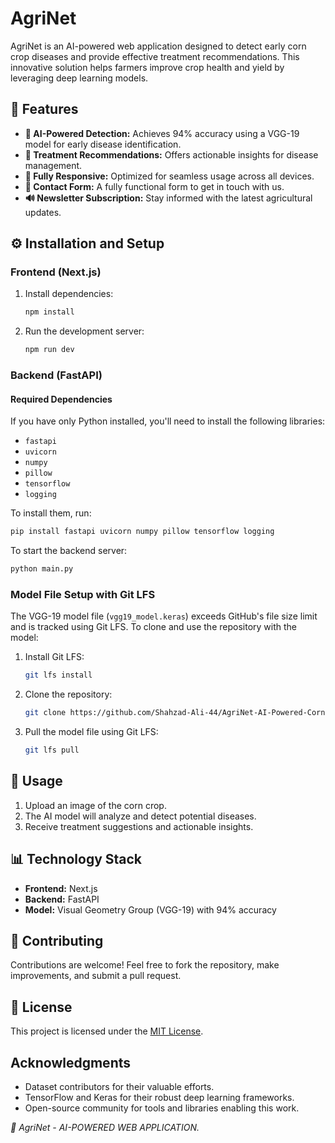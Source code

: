 # AgriNet

AgriNet is an AI-powered web application designed to detect early corn crop diseases and provide effective treatment recommendations. This innovative solution helps farmers improve crop health and yield by leveraging deep learning models.

## 🌿 Features

- **🚀 AI-Powered Detection:** Achieves 94% accuracy using a VGG-19 model for early disease identification.
- **💊 Treatment Recommendations:** Offers actionable insights for disease management.
- **📱 Fully Responsive:** Optimized for seamless usage across all devices.
- **📧 Contact Form:** A fully functional form to get in touch with us.
- **🔊 Newsletter Subscription:** Stay informed with the latest agricultural updates.

## ⚙️ Installation and Setup

### Frontend (Next.js)

1. Install dependencies:
   ```bash
   npm install
   ```

2. Run the development server:
   ```bash
   npm run dev
   ```

### Backend (FastAPI)

#### Required Dependencies

If you have only Python installed, you'll need to install the following libraries:

- `fastapi`
- `uvicorn`
- `numpy`
- `pillow`
- `tensorflow`
- `logging`

To install them, run:

```bash
pip install fastapi uvicorn numpy pillow tensorflow logging
```

To start the backend server:

```bash
python main.py
```

### Model File Setup with Git LFS

The VGG-19 model file (`vgg19_model.keras`) exceeds GitHub's file size limit and is tracked using Git LFS. To clone and use the repository with the model:

1. Install Git LFS:
   ```bash
   git lfs install
   ```

2. Clone the repository:
   ```bash
   git clone https://github.com/Shahzad-Ali-44/AgriNet-AI-Powered-Corn-Crops-Disease-Detection-App.git
   ```

3. Pull the model file using Git LFS:
   ```bash
   git lfs pull
   ```

## 🚀 Usage

1. Upload an image of the corn crop.
2. The AI model will analyze and detect potential diseases.
3. Receive treatment suggestions and actionable insights.

## 📊 Technology Stack

- **Frontend:** Next.js
- **Backend:** FastAPI
- **Model:** Visual Geometry Group (VGG-19) with 94% accuracy

## 🤝 Contributing

Contributions are welcome! Feel free to fork the repository, make improvements, and submit a pull request.

## 📜 License

This project is licensed under the [MIT License](LICENSE).

## Acknowledgments

- Dataset contributors for their valuable efforts.
- TensorFlow and Keras for their robust deep learning frameworks.
- Open-source community for tools and libraries enabling this work.

*🌾 AgriNet - AI-POWERED WEB APPLICATION.*

